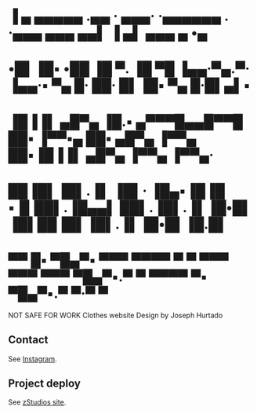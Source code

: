 #   ▐ ▄       ▄▄▄▄▄    .▄▄ ·  ▄▄▄· ·▄▄▄▄▄▄ .    ·▄▄▄      ▄▄▄      ▄▄▌ ▐ ▄▌      ▄▄▄  ▄ •▄ 
#  •█▌▐█▪     •██      ▐█ ▀. ▐█ ▀█ ▐▄▄·▀▄.▀·    ▐▄▄·▪     ▀▄ █·    ██· █▌▐█▪     ▀▄ █·█▌▄▌▪
#  ▐█▐▐▌ ▄█▀▄  ▐█.▪    ▄▀▀▀█▄▄█▀▀█ ██▪ ▐▀▀▪▄    ██▪  ▄█▀▄ ▐▀▀▄     ██▪▐█▐▐▌ ▄█▀▄ ▐▀▀▄ ▐▀▀▄·
#  ██▐█▌▐█▌.▐▌ ▐█▌·    ▐█▄▪▐█▐█ ▪▐▌██▌.▐█▄▄▌    ██▌.▐█▌.▐▌▐█•█▌    ▐█▌██▐█▌▐█▌.▐▌▐█•█▌▐█.█▌
#  ▀▀ █▪ ▀█▄▀▪ ▀▀▀      ▀▀▀▀  ▀  ▀ ▀▀▀  ▀▀▀     ▀▀▀  ▀█▄▀▪.▀  ▀     ▀▀▀▀ ▀▪ ▀█▄▀▪.▀  ▀·▀  ▀
NOT SAFE FOR WORK Clothes website
Design by Joseph Hurtado
## Contact
See [Instagram](https://instagram.com/siplhes/).
## Project deploy
See [zStudios site](https://zstudios.onrender.com/).


